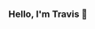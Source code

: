 ### Hello, I'm Travis 👋

<!--
**yuantian99/yuantian99** is a ✨ _special_ ✨ repository because its `README.md` (this file) appears on your GitHub profile.

Here are some ideas to get you started:
- 👀 I’m interested in making websites and learning new languages/frameworks
- 🔭 I’m currently working on a react app game
- 🌱 I’m currently learning JavaScript, React, SQL
- 📫 How to reach me: email me @ yuantian99@gmail.com

-->
